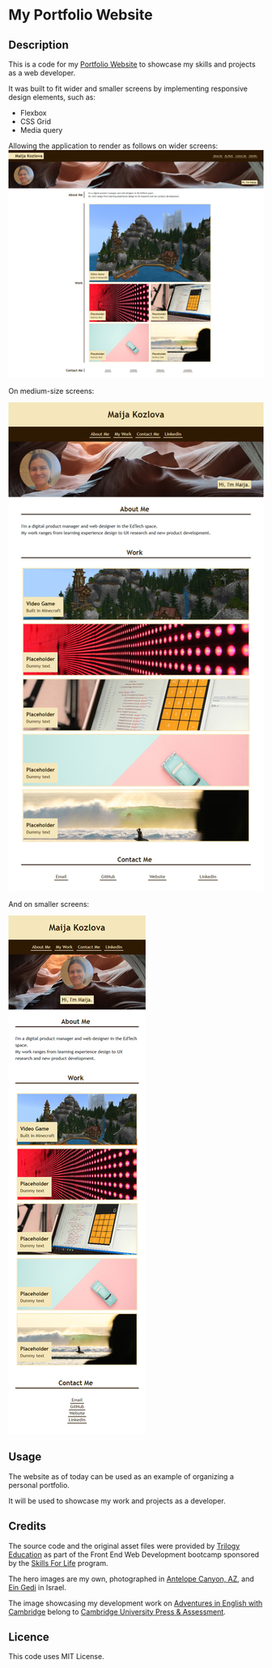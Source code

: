 # My Portfolio Website

## Description

This is a code for my [Portfolio Website](https://maijako.github.io/maijako-portfolio) to showcase my skills and projects as a web developer.

It was built to fit wider and smaller screens by implementing responsive design elements, such as:

+ Flexbox
+ CSS Grid
+ Media query 

Allowing the application to render as follows on wider screens:
![Wide screen](./images/desktop.png)

On medium-size screens:

![Tablet screen](./images/tablet.png)

And on smaller screens:

![Mobile screen](./images/mobile.png)


## Usage

The website as of today can be used as an example of organizing a personal portfolio.

It will be used to showcase my work and projects as a developer. 



## Credits

The source code and the original asset files were provided by [Trilogy Education](https://2u.com/) as part of the Front End Web Development bootcamp sponsored by the [Skills For Life](https://skillsforlife.edx.org/) program.

The hero images are my own, photographed in [Antelope Canyon, AZ](https://www.antelopecanyon.com/), and [Ein Gedi](https://en.wikipedia.org/wiki/Ein_Gedi) in Israel.

The image showcasing my development work on [Adventures in English with Cambridge](https://education.minecraft.net/en-us/lessons/english-adventures) belong to [Cambridge University Press & Assessment](https://www.cambridge.org/).


## Licence

This code uses MIT License.

